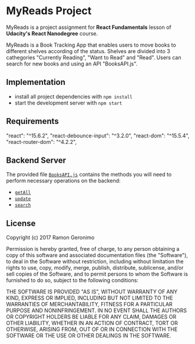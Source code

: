 # MyReads Project

MyReads is a project assignment for **React Fundamentals** lesson of **Udacity's React Nanodegree** course.

MyReads is a Book Tracking App that enables users to move books to different shelves according of the status.  Shelves are divided into 3 cathegories "Currently Reading", "Want to Read" and "Read".  Users can search for new books and using an API "BooksAPI.js".


## Implementation

* install all project dependencies with `npm install`
* start the development server with `npm start`

## Requirements
"react": "^15.6.2",
"react-debounce-input": "^3.2.0",
"react-dom": "^15.5.4",
"react-router-dom": "^4.2.2",

## Backend Server

The provided file [`BooksAPI.js`](src/BooksAPI.js) contains the methods you will need to perform necessary operations on the backend:

* [`getAll`](#getall)
* [`update`](#update)
* [`search`](#search)

## License

Copyright (c) 2017 Ramon Geronimo

Permission is hereby granted, free of charge, to any person obtaining a copy of this software and associated documentation files (the "Software"), to deal in the Software without restriction, including without limitation the rights to use, copy, modify, merge, publish, distribute, sublicense, and/or sell copies of the Software, and to permit persons to whom the Software is furnished to do so, subject to the following conditions:

THE SOFTWARE IS PROVIDED "AS IS", WITHOUT WARRANTY OF ANY KIND, EXPRESS OR IMPLIED, INCLUDING BUT NOT LIMITED TO THE WARRANTIES OF MERCHANTABILITY, FITNESS FOR A PARTICULAR PURPOSE AND NONINFRINGEMENT. IN NO EVENT SHALL THE AUTHORS OR COPYRIGHT HOLDERS BE LIABLE FOR ANY CLAIM, DAMAGES OR OTHER LIABILITY, WHETHER IN AN ACTION OF CONTRACT, TORT OR OTHERWISE, ARISING FROM, OUT OF OR IN CONNECTION WITH THE SOFTWARE OR THE USE OR OTHER DEALINGS IN THE SOFTWARE.
